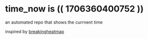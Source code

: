 # time_now is (( 1706360400752 ))

an automated repo that shows the currnent time

inspired by [breakingheatmap](https://github.com/breakingheatmap/breakingheatmap)